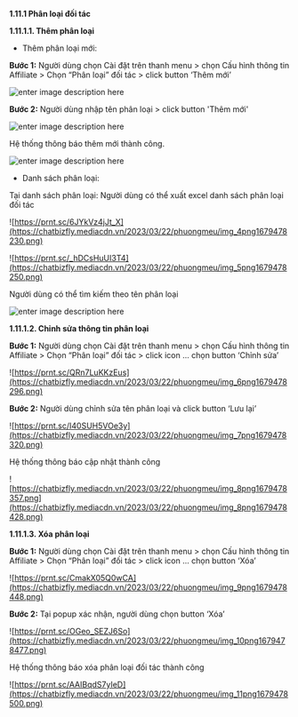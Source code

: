 **1.11.1 Phân loại đối tác**

**1.11.1.1. Thêm phân loại**
* Thêm phân loại mới:

**Bước 1:** Người dùng chọn Cài đặt trên thanh menu > chọn Cấu hình thông tin Affiliate > Chọn “Phân loại” 
đối tác > click button ‘Thêm mới’

![enter image description here](https://chatbizfly.mediacdn.vn/2023/03/22/phuongmeu/img_1png1679478167.png)


**Bước 2:** Người dùng nhập tên phân loại > click button 'Thêm mới'

![enter image description here](https://chatbizfly.mediacdn.vn/2023/03/22/phuongmeu/img_2png1679478189.png)

Hệ thống thông báo thêm mới thành công.

![enter image description here](https://chatbizfly.mediacdn.vn/2023/03/22/phuongmeu/img_3png1679478209.png)

* Danh sách phân loại: 

Tại danh sách phân loại: Người dùng có thể xuất excel danh sách phân loại đối tác

![https://prnt.sc/6JYkVz4jJt_X](https://chatbizfly.mediacdn.vn/2023/03/22/phuongmeu/img_4png1679478230.png)

![https://prnt.sc/_hDCsHuUI3T4](https://chatbizfly.mediacdn.vn/2023/03/22/phuongmeu/img_5png1679478250.png)


Người dùng có thể tìm kiếm theo tên phân loại

![enter image description here](https://chatbizfly.mediacdn.vn/2023/03/31/phuongmeu/img_2222png1680234971.png)


**1.11.1.2. Chỉnh sửa thông tin phân loại**

**Bước 1:** Người dùng chọn Cài đặt trên thanh menu > chọn Cấu hình thông tin Affiliate > Chọn “Phân loại” 
đối tác > click icon ... chọn button ‘Chỉnh sửa’

![https://prnt.sc/QRn7LuKKzEus](https://chatbizfly.mediacdn.vn/2023/03/22/phuongmeu/img_6png1679478296.png)

**Bước 2:** Người dùng chỉnh sửa tên phân loại và click button ‘Lưu lại’

![https://prnt.sc/I40SUH5VOe3y](https://chatbizfly.mediacdn.vn/2023/03/22/phuongmeu/img_7png1679478320.png)

Hệ thống thông báo cập nhật thành công

![https://chatbizfly.mediacdn.vn/2023/03/22/phuongmeu/img_8png1679478357.png](https://chatbizfly.mediacdn.vn/2023/03/22/phuongmeu/img_8png1679478428.png)

**1.11.1.3. Xóa phân loại**

**Bước 1:** Người dùng chọn Cài đặt trên thanh menu > chọn Cấu hình thông tin Affiliate > Chọn “Phân loại” 
đối tác > click icon ... chọn button ‘Xóa’

![https://prnt.sc/CmakX05Q0wCA](https://chatbizfly.mediacdn.vn/2023/03/22/phuongmeu/img_9png1679478448.png)

**Bước 2:** Tại popup xác nhận, người dùng chọn button ‘Xóa’

![https://prnt.sc/OGeo_SEZJ6So](https://chatbizfly.mediacdn.vn/2023/03/22/phuongmeu/img_10png1679478477.png)

Hệ thống thông báo xóa phân loại đối tác thành công

![https://prnt.sc/AAIBqdS7yIeD](https://chatbizfly.mediacdn.vn/2023/03/22/phuongmeu/img_11png1679478500.png)